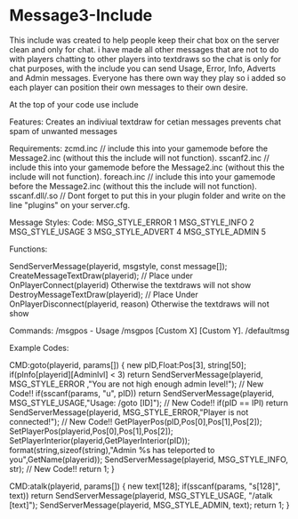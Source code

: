 # Message3-Include

This include was created to help people keep their chat box on the server clean and only for chat. i have made all other messages that are not to do with players chatting to other players into textdraws so the chat is only for chat purposes, with the include you can send Usage, Error, Info, Adverts and Admin messages. Everyone has there own way they play so i added so each player can position their own messages to their own desire.

At the top of your code use include <message3>

Features:
Creates an indiviual textdraw for cetian messages
prevents chat spam of unwanted messages

Requirements:
zcmd.inc // include this into your gamemode before the Message2.inc (without this the include will not function).
sscanf2.inc // include this into your gamemode before the Message2.inc (without this the include will not function).
foreach.inc // include this into your gamemode before the Message2.inc (without this the include will not function).
sscanf.dll/.so // Dont forget to put this in your plugin folder and write on the line "plugins" on your server.cfg.

Message Styles:
Code:
MSG_STYLE_ERROR    1
MSG_STYLE_INFO     2
MSG_STYLE_USAGE    3
MSG_STYLE_ADVERT   4
MSG_STYLE_ADMIN    5

Functions:

SendServerMessage(playerid, msgstyle, const message[]);
CreateMessageTextDraw(playerid); // Place under OnPlayerConnect(playerid) Otherwise the textdraws will not show
DestroyMessageTextDraw(playerid); // Place Under OnPlayerDisconnect(playerid, reason) Otherwise the textdraws will not show

Commands:
/msgpos - Usage /msgpos [Custom X] [Custom Y].
/defaultmsg

Example Codes:

CMD:goto(playerid, params[])
{
    new pID,Float:Pos[3], string[50];
    if(pInfo[playerid][Adminlvl] < 3) return SendServerMessage(playerid, MSG_STYLE_ERROR ,"You are not high enough admin level!");  // New Code!!
    if(sscanf(params, "u", pID)) return SendServerMessage(playerid, MSG_STYLE_USAGE,"Usage: /goto [ID]");  // New 	Code!!
    if(pID == IPI) return SendServerMessage(playerid, MSG_STYLE_ERROR,"Player is not connected!"); // New Code!!
    GetPlayerPos(pID,Pos[0],Pos[1],Pos[2]);
    SetPlayerPos(playerid,Pos[0],Pos[1],Pos[2]); 
    SetPlayerInterior(playerid,GetPlayerInterior(pID));
    format(string,sizeof(string),"Admin %s has teleported to you",GetName(playerid));
    SendServerMessage(playerid, MSG_STYLE_INFO, str);  // New Code!!
    return 1;
}

CMD:atalk(playerid, params[])
{
	new text[128];
	if(sscanf(params, "s[128]", text)) return SendServerMessage(playerid, MSG_STYLE_USAGE, "/atalk [text]");
	SendServerMessage(playerid, MSG_STYLE_ADMIN, text);
	return 1;
}
